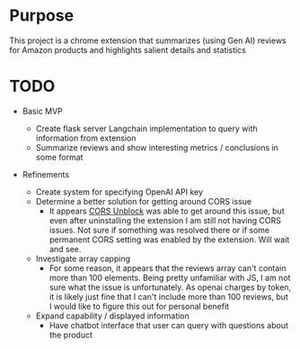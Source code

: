 # Purpose
This project is a chrome extension that summarizes (using Gen AI) reviews for Amazon products and highlights salient details and statistics  

# TODO
* Basic MVP
    * Create flask server Langchain implementation to query with information from extension
    * Summarize reviews and show interesting metrics / conclusions in some format
   
* Refinements
    * Create system for specifying OpenAI API key
    * Determine a better solution for getting around CORS issue
        * It appears [CORS Unblock](https://chrome.google.com/webstore/detail/cors-unblock/lfhmikememgdcahcdlaciloancbhjino) was able to get around this issue, but even after uninstalling the extension I am still not having CORS issues. Not sure if something was resolved there or if some permanent CORS setting was enabled by the extension. Will wait and see. 
    * Investigate array capping
        * For some reason, it appears that the reviews array can't contain more than 100 elements. Being pretty unfamiliar with JS, I am not sure what the issue is unfortunately. As openai charges by token, it is likely just fine that I can't include more than 100 reviews, but I would like to figure this out for personal benefit
    * Expand capability / displayed information
        * Have chatbot interface that user can query with questions about the product
